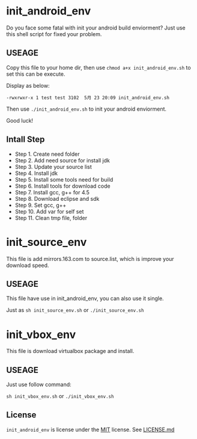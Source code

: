init_android_env
================

Do you face some fatal with init your android build enviorment? Just use this shell script for fixed your problem.

USEAGE
----------------

Copy this file to your home dir, then use
`chmod a+x init_android_env.sh`
to set this can be execute.

Display as below:

`-rwxrwxr-x 1 test test 3102  5月 23 20:09 init_android_env.sh`

Then use `./init_android_env.sh` to init your android enviorment.

Good luck!

Intall Step
----------------

- Step 1. Create need folder
- Step 2. Add need source for install jdk
- Step 3. Update your source list
- Step 4. Install jdk
- Step 5. Install some tools need for build
- Step 6. Install tools for download code
- Step 7. Install gcc, g++ for 4.5
- Step 8. Download eclipse and sdk
- Step 9. Set gcc, g++
- Step 10. Add var for self set
- Step 11. Clean tmp file, folder


init_source_env
================

This file is add mirrors.163.com to source.list, which is improve your download speed.

USEAGE
----------------

This file have use in init_android_env, you can also use it single.

Just as `sh init_source_env.sh` or `./init_source_env.sh`

init_vbox_env
================

This file is download virtualbox package and install.

USEAGE
----------------

Just use follow command:

`sh init_vbox_env.sh` or `./init_vbox_env.sh`

License
----------------

`init_android_env` is license under the [MIT](http://opensource.org/licenses/MIT) license. See [LICENSE.md](https://github.com/GdZ/init_android_env/blob/master/LICENSE.md)
